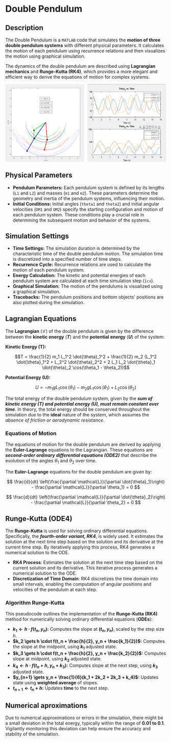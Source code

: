 # Double Pendulum

## Description

The Double Pendulum is a `MATLAB` code that simulates the **motion of three double pendulum systems** with different physical parameters. It calculates the motion of each pendulum using recurrence relations and then visualizes the motion using graphical simulation.

The dynamics of the double pendulum are described using **Lagrangian mechanics** and **Runge-Kutta (RK4)**, which provides a more elegant and efficient way to derive the equations of motion for complex systems.

<div style="display: flex; justify-content: space-between;">
    <img src="/images/three_double_pendulums.png" alt="VELOCITY_POSITION_CURVE" style="width: 49%; height: auto;"/>
    <img src="/images/runge_kutta_4ode.png" alt="RUNGE_KUTTA_4ODE" style="width: 49%; height: auto;"/>
</div>

## Physical Parameters

- **Pendulum Parameters:** Each pendulum system is defined by its lengths (`L1` and `L2`) and masses (`m1` and `m2`). These parameters determine the geometry and inertia of the pendulum systems, influencing their motion.
- **Initial Conditions:** Initial angles (`theta1` and `theta2`) and initial angular velocities (`OM1` and `OM2`)  specify the starting configuration and motion of each pendulum system. These conditions play a crucial role in determining the subsequent motion and behavior of the systems.

## Simulation Settings

- **Time Settings:** The simulation duration is determined by the characteristic time of the double pendulum motion. The simulation time is discretized into a specified number of time steps.
- **Recurrence Cycle:** Recurrence relations are used to calculate the motion of each pendulum system.
- **Energy Calculation:** The kinetic and potential energies of each pendulum system are calculated at each time simulation step (`1cs`).
- **Graphical Simulation:** The motion of the pendulums is visualized using a graphical simulation.
- **Tracebacks:** The pendulum positions and bottom objects' positions are also plotted during the simulation.

## Lagrangian Equations

The **Lagrangian** ($\mathcal{L}$) of the double pendulum is given by the difference between the **kinetic energy** (**$T$**) and the **potential energy** (**$U$**) of the system:

**Kinetic Energy (T):**

$$T = \frac{1}{2} m_1 L_1^2 \dot{\theta}_1^2 + \frac{1}{2} m_2 (L_1^2 \dot{\theta}_1^2 + L_2^2 \dot{\theta}_2^2 + 2 L_1 L_2 \dot{\theta}_1 \dot{\theta}_2 \cos(\theta_1 - \theta_2))$$

**Potential Energy (U):**

$$U = -m_1 g L_1 \cos(\theta_1) - m_2 g L_1 \cos(\theta_1) + L_2 \cos(\theta_2)$$

The total energy of the double pendulum system, given by the ***sum of kinetic energy (T) and potential energy (U), must remain constant over time***. In theory, the total energy should be conserved throughout the simulation due to the **ideal** nature of the system, which assumes the *absence of friction or aerodynamic resistance*.

### Equations of Motion

The equations of motion for the double pendulum are derived by applying the **Euler-Lagrange** equations to the Lagrangian. These equations are ***second-order ordinary differential equations (ODE2)*** that describe the evolution of the angles $\theta_1$ and $\theta_2$ over time.

The **Euler-Lagrange** equations for the double pendulum are given by:

$$ \frac{d}{dt} \left(\frac{\partial \mathcal{L}}{\partial \dot{\theta}_1}\right) - \frac{\partial \mathcal{L}}{\partial \theta_1} = 0 $$

$$ \frac{d}{dt} \left(\frac{\partial \mathcal{L}}{\partial \dot{\theta}_2}\right) - \frac{\partial \mathcal{L}}{\partial \theta_2} = 0 $$

## Runge-Kutta (ODE4)

The **Runge-Kutta** is used for solving ordinary differential equations. Specifically, the ***fourth-order variant, RK4***, is widely used. It estimates the solution at the next time step based on the solution and its derivative at the current time step. By iteratively applying this process, RK4 generates a numerical solution to the ODE.

- **RK4 Process**: Estimates the solution at the next time step based on the current solution and its derivative. This iterative process generates a numerical solution to the ODE.
- **Discretization of Time Domain**: RK4 discretizes the time domain into small intervals, enabling the computation of angular positions and velocities of the pendulum at each step.

### Algorithm Runge-Kutta

This pseudocode outlines the implementation of the **Runge-Kutta (RK4)** method for numerically solving ordinary differential equations (**ODEs**):

- **$k_1 \gets h \cdot f(t_n, y_n)$:** Computes the slope at **$(t_n, y_n)$**, scaled by the step size $h$.
- **$k_2 \gets h \cdot f(t_n + \frac{h}{2}, y_n + \frac{k_1}{2})$:** Computes the slope at the midpoint, using **$k_1$** adjusted state.
- **$k_3 \gets h \cdot f(t_n + \frac{h}{2}, y_n + \frac{k_2}{2})$:** Computes slope at midpoint, using **$k_2$** adjusted state.
- **$k_4 \gets h \cdot f(t_n + h, y_n + k_3)$:** Computes slope at the next step, using **$k_3$** adjusted state.
- **$y_{n+1} \gets y_n + \frac{1}{6}(k_1 + 2k_2 + 2k_3 + k_4)$:** Updates state using **weighted average** of slopes.
- **$t_{n+1} \gets t_n + h$:** Updates **time** to the next step.

## Numerical aproximations

Due to numerical approximations or errors in the simulation, there might be a small deviation in the total energy, typically within the range of **0.01 to 0.1**. Vigilantly monitoring this deviation can help ensure the accuracy and stability of the simulation.

